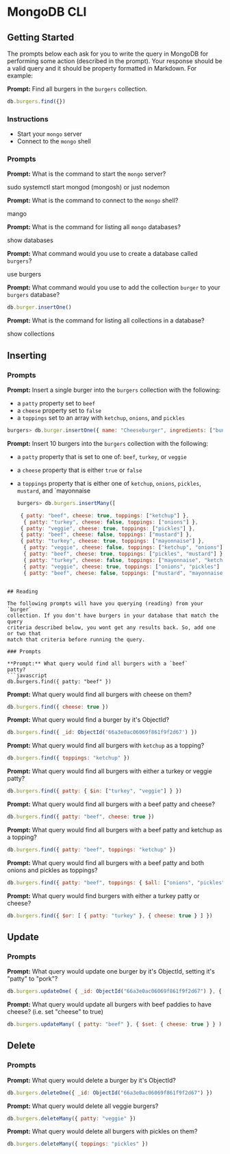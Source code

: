 # MongoDB CLI

## Getting Started

The prompts below each ask for you to write the query in MongoDB for performing
some action (described in the prompt). Your response should be a valid query and
it should be property formatted in Markdown. For example:

**Prompt:** Find all burgers in the `burgers` collection.

```javascript
db.burgers.find({})
```

### Instructions

* Start your `mongo` server
* Connect to the `mongo` shell

### Prompts

**Prompt:** What is the command to start the `mongo` server?

sudo systemctl start mongod    (mongosh) or just nodemon

**Prompt:** What is the command to connect to the `mongo` shell?

mango

**Prompt:** What is the command for listing all `mongo` databases?

show databases

**Prompt:** What command would you use to create a database called `burgers`?

use burgers

**Prompt:** What command would you use to add the collection `burger` to your
`burgers` database?
```javascript
db.burger.insertOne()
```

**Prompt:** What is the command for listing all collections in a database?

show collections

## Inserting

### Prompts

**Prompt:** Insert a single burger into the `burgers` collection with the
following:

* a `patty` property set to `beef`
* a `cheese` property set to `false`
* a `toppings` set to an array with `ketchup`, `onions`, and `pickles` 
```javascript
burgers> db.burger.insertOne({ name: "Cheeseburger", ingredients: ["bun", "beef", "cheese"] })
```

**Prompt:** Insert 10 burgers into the `burgers` collection with the following:

* a `patty` property that is set to one of: `beef`, `turkey`, or `veggie`
* a `cheese` property that is either `true` or `false`
* a `toppings` property that is either one of `ketchup`, `onions`, `pickles`,
  `mustard`, and `mayonnaise
  
  ```javascript
  burgers> db.burgers.insertMany([

   { patty: "beef", cheese: true, toppings: ["ketchup"] },
    { patty: "turkey", cheese: false, toppings: ["onions"] },
   { patty: "veggie", cheese: true, toppings: ["pickles"] },
   { patty: "beef", cheese: false, toppings: ["mustard"] },
   { patty: "turkey", cheese: true, toppings: ["mayonnaise"] },
    { patty: "veggie", cheese: false, toppings: ["ketchup", "onions"] },
    { patty: "beef", cheese: true, toppings: ["pickles", "mustard"] },
    { patty: "turkey", cheese: false, toppings: ["mayonnaise", "ketchup"] },
    { patty: "veggie", cheese: true, toppings: ["onions", "pickles"] },
    { patty: "beef", cheese: false, toppings: ["mustard", "mayonnaise"] }
```

## Reading

The following prompts will have you querying (reading) from your `burger`
collection. If you don't have burgers in your database that match the query
criteria described below, you wont get any results back. So, add one or two that
match that criteria before running the query.

### Prompts

**Prompt:** What query would find all burgers with a `beef` 
patty?
```javascript
db.burgers.find({ patty: "beef" })
```

**Prompt:** What query would find all burgers with cheese on them?
```javascript
db.burgers.find({ cheese: true })
```

**Prompt:** What query would find a burger by it's ObjectId?
```javascript
db.burgers.find({ _id: ObjectId('66a3e0ac06069f861f9f2d67') })
```

**Prompt:** What query would find all burgers with `ketchup` as a topping?
```javascript
db.burgers.find({ toppings: "ketchup" })
```

**Prompt:** What query would find all burgers with either a turkey or veggie
patty?
```javascript
db.burgers.find({ patty: { $in: ["turkey", "veggie"] } })
```

**Prompt:** What query would find all burgers with a beef patty and cheese?
```javascript
db.burgers.find({ patty: "beef", cheese: true })
```

**Prompt:** What query would find all burgers with a beef patty and ketchup as
a topping?
```javascript
db.burgers.find({ patty: "beef", toppings: "ketchup" })
```

**Prompt:** What query would find all burgers with a beef patty and both onions
and pickles as toppings?
```javascript
db.burgers.find({ patty: "beef", toppings: { $all: ["onions", "pickles"] } })
```

**Prompt:** What query would find burgers with either a turkey patty or cheese?
```javascript
db.burgers.find({ $or: [ { patty: "turkey" }, { cheese: true } ] })
```

## Update

### Prompts

**Prompt:** What query would update one burger by it's ObjectId, setting it's
"patty" to "pork"?
```javascript
db.burgers.updateOne( { _id: ObjectId("66a3e0ac06069f861f9f2d67") }, { $set: { patty: "pork" } } )
```

**Prompt:** What query would update all burgers with beef paddies to have
cheese? (i.e. set "cheese" to true)
```javascript
db.burgers.updateMany( { patty: "beef" }, { $set: { cheese: true } } )
```

## Delete

### Prompts

**Prompt:** What query would delete a burger by it's ObjectId?
```javascript
db.burgers.deleteOne({ _id: ObjectId("66a3e0ac06069f861f9f2d67") })
```

**Prompt:** What query would delete all veggie burgers?
```javascript
db.burgers.deleteMany({ patty: "veggie" })
```

**Prompt:** What query would delete all burgers with pickles on them?
```javascript
db.burgers.deleteMany({ toppings: "pickles" })
```
